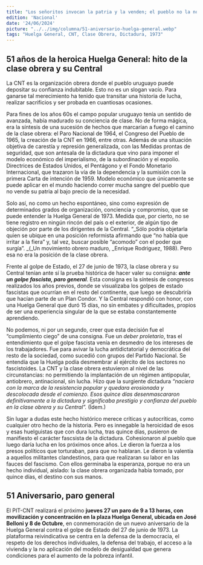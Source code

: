```yaml
---
title: "Los señoritos invocan la patria y la venden; el pueblo no la nombra siquiera, pero la compra con su sangre y la salva."
edition: 'Nacional'
date: '24/06/2024'
picture: "../../img/columna/51-aniversario-huelga-general.webp"
tags: "Huelga General, CNT, Clase Obrera, Dictadura, 1973"
---
```

## 51 años de la heroica Huelga General: hito de la clase obrera y su Central

La CNT es la organización obrera donde el pueblo uruguayo puede depositar su confianza indubitable. Esto no es un slogan vacío. Para ganarse tal merecimiento ha tenido que transitar una historia de lucha, realizar sacrificios y ser probada en cuantiosas ocasiones.

Para fines de los años 60s el campo popular uruguayo tenía un sentido de avanzada, había madurado su conciencia de clase. No de forma mágica, era la síntesis de una sucesión de hechos que marcarían a fuego el camino de la clase obrera: el Paro Nacional de 1964, el Congreso del Pueblo de 1965, la creación de la CNT en 1966, entre otras. Además de una situación objetiva de carestía y represión generalizada, con las Medidas prontas de seguridad, que son antesala de la dictadura que vino para imponer el modelo económico del imperialismo, de la subordinación y el expolio. Directrices de Estados Unidos, el Pentágono y el Fondo Monetario Internacional, que trazaron la vía de la dependencia y la sumisión con la primera Carta de intención de 1959. Modelo económico que únicamente se puede aplicar en el mundo haciendo correr mucha sangre del pueblo que no vende su patria al bajo precio de la necesidad.

Solo así, no como un hecho espontáneo, sino como expresión de determinados grados de organización, conciencia y compromiso, que se puede entender la Huelga General de 1973. Medida que, por cierto, no se tiene registro en ningún rincón del país o el exterior, de algún tipo de objeción por parte de los dirigentes de la Central. “_Sólo podría objetarla quien se ubique en una posición reformista afirmando que “no había que irritar a la fiera” y, tal vez, buscar posible “acomodo” con el poder que surgía”. _(_Un movimiento obrero maduro, _Enrique Rodriguez, 1988). Pero esa no era la posición de la clase obrera.

Frente al golpe de Estado, el 27 de junio de 1973, la clase obrera y su Central tenían ante sí la prueba histórica de hacer valer su consigna: **_ante un golpe fascista, paro general_**. Esta consigna es la síntesis de congresos realizados los años previos, donde se visualizaba los golpes de estado fascistas que ocurrían en el resto del continente, que luego se descubriría que hacían parte de un Plan Condor. Y la Central respondió con honor, con una Huelga General que duró 15 días, no sin embates y dificultades, propios de ser una experiencia singular de la que se estaba constantemente aprendiendo.

No podemos, ni por un segundo, creer que esta decisión fue el “cumplimiento ciego” de una consigna. Fue un _deber proletario_, tras el entendimiento que el golpe fascista venía en desmedro de los intereses de los trabajadores. Fue para avivar la lucha antidictatorial y democrática del resto de la sociedad, como sucedió con grupos del Partido Nacional. Se entendía que la Huelga podía desmembrar al ejército de los sectores no fascistoides. La CNT y la clase obrera estuvieron al nivel de las circunstancias: no permitiendo la implantación de un régimen antipopular, antiobrero, antinacional, sin lucha. Hizo que la surgiente dictadura _“naciera con la marca de la resistencia popular y quedara erosionada y descolocada desde el comienzo. Esos quince días desenmascararon definitivamente a la dictadura y significaba prestigio y confianza del pueblo en la clase obrera y su Central”._ (Ídem.)

Sin lugar a dudas este hecho histórico merece críticas y autocríticas, como cualquier otro hecho de la historia. Pero es innegable la heroicidad de esos y esas huelguistas que con dura lucha, tras quince días, pusieron de manifiesto el carácter fascsista de la dictadura. Cohesionaron al pueblo que luego daría lucha en los próximos once años. Le dieron la fuerza a los presos políticos que torturaban, para que no hablaran. Le dieron la valentía a aquellos militantes clandestinos, para que realizaran su labor en las fauces del fascismo. Con ellos germinaba la esperanza, porque no era un hecho individual, aislado: la clase obrera organizada había tomado, por quince días, el destino con sus manos.


## 51 Aniversario, paro general

El PIT-CNT realizará el próximo **jueves 27 un paro de 9 a 13 horas, con movilización y concentración en la plaza Huelga General, ubicada en José Belloni y 8 de Octubre**, en conmemoración de un nuevo aniversario de la Huelga General contra el golpe de Estado del 27 de junio de 1973. La plataforma reivindicativa se centra en la defensa de la democracia, el respeto de los derechos individuales, la defensa del trabajo, el acceso a la vivienda y la no aplicación del modelo de desigualdad que genera condiciones para el aumento de la pobreza infantil.
